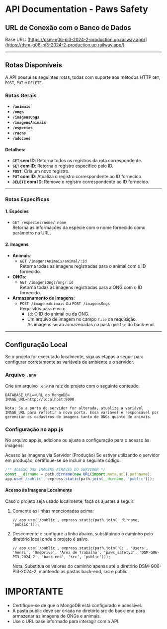 # API Documentation - Paws Safety

## URL de Conexão com o Banco de Dados

Base URL: [https://dsm-g06-pi3-2024-2-production.up.railway.app/](https://dsm-g06-pi3-2024-2-production.up.railway.app/)

---

## Rotas Disponíveis

A API possui as seguintes rotas, todas com suporte aos métodos HTTP `GET`, `POST`, `PUT` e `DELETE`.

### Rotas Gerais

- **`/animais`**
- **`/ongs`**
- **`/imagensOngs`**
- **`/imagensAnimais`**
- **`/especies`**
- **`/racas`**
- **`/adocoes`**

#### Detalhes:

- **`GET` sem ID**: Retorna todos os registros da rota correspondente.
- **`GET` com ID**: Retorna o registro específico pelo ID.
- **`POST`**: Cria um novo registro.
- **`PUT` com ID**: Atualiza o registro correspondente ao ID fornecido.
- **`DELETE` com ID**: Remove o registro correspondente ao ID fornecido.

---

### Rotas Específicas

#### 1. **Espécies**
   - `GET /especies/nome/:nome`  
     Retorna as informações da espécie com o nome fornecido como parâmetro na URL.

#### 2. **Imagens**
   - **Animais**: 
     - `GET /imagensAnimais/animal/:id`  
       Retorna todas as imagens registradas para o animal com o ID fornecido.
   - **ONGs**:
     - `GET /imagensOngs/ong/:id`  
       Retorna todas as imagens registradas para a ONG com o ID fornecido.
   - **Armazenamento de Imagens**:
     - `POST /imagensAnimais` ou `POST /imagensOngs`  
       Requisitos para envio:
       - `id`: O ID do animal ou da ONG.
       - Um arquivo de imagem no campo `file` da requisição.  
       As imagens serão armazenadas na pasta `public` do back-end.

---

## Configuração Local

Se o projeto for executado localmente, siga as etapas a seguir para configurar corretamente as variáveis de ambiente e o servidor.

### Arquivo `.env`

Crie um arquivo `.env` na raiz do projeto com o seguinte conteúdo:

```env
DATABASE_URL=<URL do MongoDB>
IMAGE_URL=http://localhost:9090
```
    Nota: Se a porta do servidor for alterada, atualize a variável IMAGE_URL para refletir a nova porta. Essa variável é responsável por gerenciar os cadastros de imagens tanto de ONGs quanto de animais.


### Configuração no app.js
No arquivo app.js, adicione ou ajuste a configuração para o acesso às imagens:

Acesso às Imagens via Servidor (Produção)
Se estiver utilizando o servidor em produção, certifique-se de incluir o seguinte código:

```app.js
/** ACESSO DAS IMAGENS ATRAVÉS DO SERVIDOR */
const __dirname = path.dirname(new URL(import.meta.url).pathname);
app.use('/public', express.static(path.join(__dirname, 'public')));
```
#### Acesso às Imagens Localmente
Caso o projeto seja usado localmente, faça os ajustes a seguir:

1. Comente as linhas mencionadas acima:
    ```
    // app.use('/public', express.static(path.join(__dirname, 'public')));
    ```
2. Descomente e configure a linha abaixo, substituindo o caminho pelo diretório local onde o projeto é salvo.
    ```
    // app.use('/public', express.static(path.join('C:', 'Users', 'henri', 'OneDrive', 'Área de Trabalho', 'paws_safety3', 'DSM-G06-PI3-2024-2', 'back-end', 'src', 'public')));
    ```
    Nota: Substitua os valores do caminho apenas até o diretório DSM-G06-PI3-2024-2, mantendo as pastas back-end, src e public.


# IMPORTANTE
- Certifique-se de que o MongoDB está configurado e acessível.
- A pasta public deve ser criada no diretório src do back-end para armazenar as imagens de ONGs e animais.
- Use o URL base informado para interagir com a API.